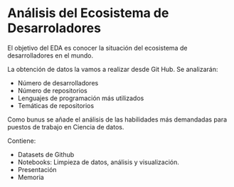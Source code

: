 # Análisis del Ecosistema de Desarroladores

El objetivo del EDA es conocer la situación del ecosistema de desarrolladores en el mundo. 

La obtención de datos la vamos a realizar desde Git Hub. Se analizarán:

- Número de desarrolladores
- Número de repositorios
- Lenguajes de programación más utilizados
- Temáticas de repositorios

Como bunus se añade el análisis de las habilidades más demandadas para puestos de trabajo en Ciencia de datos. 

Contiene:

- Datasets de Github
- Notebooks: Limpieza de datos, análisis y visualización.
- Presentación
- Memoria


